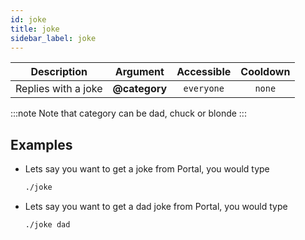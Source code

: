 ```yaml
---
id: joke
title: joke
sidebar_label: joke
---
```


|     Description     |   Argument    | Accessible | Cooldown |
| :-----------------: | :-----------: | :--------: | :------: |
| Replies with a joke | __@category__ | `everyone` |  `none`  |

:::note
Note that category can be dad, chuck or blonde
:::

## Examples

* Lets say you want to get a joke from Portal, you would type
    ```bash
    ./joke
    ```

* Lets say you want to get a dad joke from Portal, you would type
    ```bash
    ./joke dad
    ```